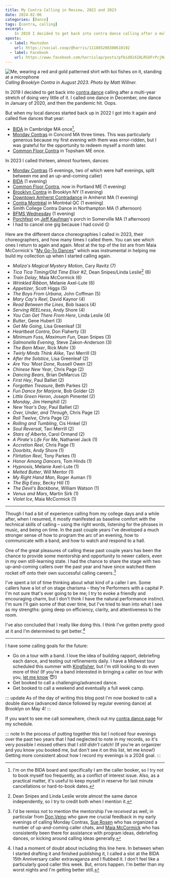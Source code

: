 ```yaml
---
title: My Contra Calling in Review, 2022 and 2023
date: 2024-02-06
categories: [Dance]
tags: [contra, calling]
excerpt:
    In 2019 I decided to get back into contra dance calling after a multi-year stretch of doing very little of it. I called one dance in December, one dance in January of 2020, and then the pandemic hit. Oops. But when my local dances started back up in 2022 I got into it again and called five dances that year
xposts:
  - label: Mastodon
    url: https://social.coop/@harris/111885208380610192
  - label: Facebook
    url: https://www.facebook.com/harrislap/posts/pfbid024ZALRSUFrPcjNxf3jLR8jTLUmJu8UXgdCEkP1s1X8W1cQARYt412HqNzjf8zowWEl
---
```


![Me, wearing a red and gold patterned shirt with koi fishes on it, standing at a microphone](/media/contra-calling-2022-2023/brooklyn.jpg)
_Calling Brooklyn Contra in August 2023. Photo by Matt Willner._

In 2019 I decided to get back into [contra dance][] calling after a multi-year stretch of doing very little of it. I called one dance in December, one dance in January of 2020, and then the pandemic hit. Oops.

But when my local dances started back up in 2022 I got into it again and called five dances that year:

* [BIDA][] in Cambridge MA once[^1],
* [Monday Contras][] in Concord MA three times. This was particularly generous because my first evening with them was error-ridden, but I was grateful for the opportunity to redeem myself a month later.
* [Common Floor Contra][] in Topsham ME once.

In 2023 I called thirteen, almost fourteen, dances:

* [Monday Contras][] (5 evenings, two of which were half evenings, split between me and an up-and-coming caller)
* [BIDA][] (1 evening)
* [Common Floor Contra][], now in Portland ME (1 evening)
* [Brooklyn Contra][] in Brooklyn NY (1 evening)
* [Downtown Amherst Contradance][] in Amherst MA (1 evening)
* [Contra Montréal][] in Montréal QC (1 evening)
* Smith College Contra Dance in Northampton MA (1 afternoon)
* [BFMS Wednesday][] (1 evening)
* [Porchfest][] on [Jeff Kaufman][]'s porch in Somerville MA (1 afternoon)
* I had to cancel one gig because I had covid 😕

Here are the different dance choreographies I called in 2023, their choreographers, and how many times I called them. You can see which ones I return to again and again. Most at the top of the list are from Maia McCormick's "[My Go-To Dances](https://contra.maiamccormick.com/blog/2022/10/16/go-to-dances.html)" which was instrumental in helping me build my collection up when I started calling again.

* *Maliza's Magical Mystery Motion*, Cary Ravitz (7)
* *Tica Tica Timing/Old Time Elixir #2*, Dean Snipes/Linda Leslie[^2] (6)
* *Train Delay*, Maia McCormick (6)
* *Wrinkled Ribbon*, Melanie Axel-Lute (6)
* *Appetizer*, Scott Higgs (5)
* *The Boys From Urbana*, John Coffman (5)
* *Mary Cay's Reel*, David Kaynor (4)
* *Read Between the Lines*, Bob Isaacs (4)
* *Serving REELness*, Andy Shore (4)
* *You Can Get There From Here*, Linda Leslie (4)
* *Butter*, Gene Hubert (3)
* *Get Me Going*, Lisa Greenleaf (3)
* *Heartbeat Contra*, Don Flaherty (3)
* *Minimum Fuss, Maximum Fun*, Dean Snipes (3)
* *Salmonella Evening*, Steve Zakon-Anderson (3)
* *The Barn Mixer*, Rick Mohr (3)
* *Twirly Minds Think Alike*, Tavi Merrill (3)
* *After the Solstice*, Lisa Greenleaf (2)
* *Are You 'Most Done*, Russell Owen (2)
* *Chinese New Year*, Chris Page (2)
* *Dancing Bears*, Brian DeMarcus (2)
* *First Hey*, Paul Balliet (2)
* *Forgotten Treasure*, Beth Parkes (2)
* *Fun Dance for Marjorie*, Bob Golder (2)
* *Little Green Heron*, Joseph Pimentel (2)
* *Monday*, Jim Hemphill (2)
* *New Year's Day*, Paul Balliet (2)
* *Over, Under, and Through*, Chris Page (2)
* *Roll Twelve*, Chris Page (2)
* *Rolling and Tumbling*, Cis Hinkel (2)
* *Soul Reversal*, Tavi Merrill (2)
* *Stars of Alberta*, Carol Ormand (2)
* *A Pirate's Life For Me*, Nathaniel Jack (1)
* *Accretion Reel*, Chris Page (1)
* *Doorbits*, Andy Shore (1)
* *Flirtation Reel*, Tony Parkes (1)
* *Honor Among Dancers*, Tom Hinds (1)
* *Hypnosis*, Melanie Axel-Lute (1)
* *Melted Butter*, Will Mentor (1)
* *My Right Hand Man*, Roger Auman (1)
* *The Big Easy*, Becky Hill (1)
* *The Devil's Backbone*, William Watson (1)
* *Venus and Mars*, Martin Sirk (1)
* *Violet Ice*, Maia McCormick (1)

***

Though I had a bit of experience calling from my college days and a while after, when I resumed, it mostly manifested as baseline comfort with the technical skills of calling – using the right words, listening for the phrases in music, and being on time. In the past couple years I've developed a much stronger sense of how to program the arc of an evening, how to communicate with a band, and how to watch and respond to a hall.

One of the great pleasures of calling these past couple years has been the chance to provide some mentorship and opportunity to newer callers, even in my own still-learning state. I had the chance to share the stage with two up-and-coming callers over the past year and have since watched them rocket off onto their own successful calling careers.[^3]

I've spent a lot of time thinking about what kind of a caller I am. Some callers have a lot of on stage charisma – they're Performers with a capital P. I'm not sure that's ever going to be me; I try to evoke a friendly and encouraging charm, but I don't think I have the natural performance instinct. I'm sure I'll gain some of that over time, but I've tried to lean into what I see as my strengths: going deep on efficiency, clarity, and attentiveness to the room.

I've also concluded that I really like doing this. I think I've gotten pretty good at it and I'm determined to get better.[^4]

***

I have some calling goals for the future:

* Go on a tour with a band. I love the idea of building rapport, debriefing each dance, and testing out refinements daily. I have a Midwest tour scheduled this summer with [Kingfisher][], but I'm still looking to do even more of this! (If you're a band interested in bringing a caller on tour with you, [let me know][contact] 😇!)
* Get booked to call a challenging/advanced dance.
* Get booked to call a weekend and eventually a full week camp.

::: update
As of the day of writing this blog post I'm now booked to call a double dance (advanced dance followed by regular evening dance) at Brooklyn on May 4!
:::

If you want to see me call somewhere, check out my [contra dance page][harriscontra] for my schedule.

::: note
In the process of putting together this list I noticed four evenings over the past two years that I had neglected to note in my records, so it's very possible I missed others that I *still didn't* catch! (If you're an organizer and you know you booked me, but don't see it on this list, let me know!) Getting more consistent about how I record my evenings is a 2024 goal.
:::

[^1]: I'm on the BIDA board and specifically I am the caller booker, so I try not to book myself too frequently, as a conflict of interest issue. Also, as a practical matter, it's useful to keep myself in reserve for last minute cancellations or hard-to-book dates.
[^2]: Dean Snipes and Linda Leslie wrote almost the same dance independently, so I try to credit both when I mention it.
[^3]: I'd be remiss not to mention the mentorship I've *received* as well, in particular from [Don Veino][] who gave me crucial feedback in my early evenings of calling Monday Contras, [Sue Rosen][] who has organized a number of up-and-coming caller chats, and [Maia McCormick][] who has consistently been there for assistance with program ideas, debriefing dances, or kicking around calling ideas generally.
[^4]: I had a moment of doubt about including this line here. In between when I started drafting it and finished publishing it, I called a slot at the BIDA 15th Anniversary caller extravaganza and I flubbed it. I don't feel like a particularly good caller this week. But, errors happen. I'm better than my worst nights and I'm getting better still.

[contra dance]: https://en.wikipedia.org/wiki/Contra_dance
[BIDA]: https://www.bidadance.org/
[Monday Contras]: http://www.mondaycontras.com/
[Common Floor Contra]: https://www.commonfloorcontra.dance/
[Brooklyn Contra]: https://brooklyncontra.org/
[Downtown Amherst Contradance]: http://amherstcontra.org/
[Contra Montréal]: https://www.contramontreal.org
[BFMS Wednesday]: http://bfms.org/squarecontra.php
[Porchfest]: /2023/05/calling-dances-at-porchfest/
[Jeff Kaufman]: https://www.jefftk.com/
[Chloe Levine]: https://www.chloeemmawhitelevine.com/contra
[Don Veino]: http://veino.com/caller
[Sue Rosen]: http://suerosencaller.com/
[Maia McCormick]: https://contra.maiamccormick.com/
[Kingfisher]: https://www.kingfisherband.com/
[contact]: mailto:contra@chromamine.com
[harriscontra]: /contra/
